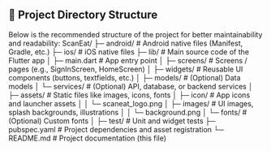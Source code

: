 ## 📂 Project Directory Structure

Below is the recommended structure of the project for better maintainability and readability:
ScanEat/
├─ android/                    # Android native files (Manifest, Gradle, etc.)
├─ ios/                        # iOS native files
├─ lib/                        # Main source code of the Flutter app
│  ├─ main.dart                # App entry point
│  ├─ screens/                # Screens / pages (e.g., SignInScreen, HomeScreen)
│  ├─ widgets/                # Reusable UI components (buttons, textfields, etc.)
│  ├─ models/                 # (Optional) Data models
│  └─ services/              # (Optional) API, database, or backend services
│
├─ assets/                     # Static files like images, icons, fonts
│  ├─ icon/                  # App icons and launcher assets
│  │   └─ scaneat_logo.png
│  ├─ images/                # UI images, splash backgrounds, illustrations
│  │   └─ background.png
│  └─ fonts/                 # (Optional) Custom fonts
│
├─ test/                       # Unit and widget tests
├─ pubspec.yaml              # Project dependencies and asset registration
└─ README.md                # Project documentation (this file)
